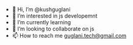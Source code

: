 - 👋 Hi, I’m @kushguglani
- 👀 I’m interested in js developemnt 
- 🌱 I’m currently learning 
- 💞️ I’m looking to collaborate on js
- 📫 How to reach me guglani.tech@gmail.com

<!---
kushguglani/kushguglani is a ✨ special ✨ repository because its `README.md` (this file) appears on your GitHub profile.
You can click the Preview link to take a look at your changes.
--->

